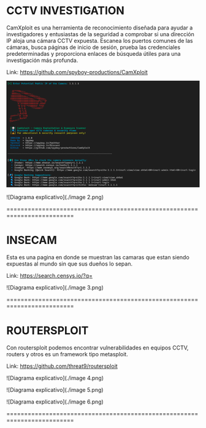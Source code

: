 CCTV INVESTIGATION
===================================

CamXploit es una herramienta de reconocimiento diseñada para ayudar a investigadores y entusiastas de la seguridad a comprobar si una dirección IP aloja una cámara CCTV expuesta. Escanea los puertos comunes de las cámaras, busca páginas de inicio de sesión, prueba las credenciales predeterminadas y proporciona enlaces de búsqueda útiles para una investigación más profunda.

Link: https://github.com/spyboy-productions/CamXploit

![Diagrama explicativo](./image.png)

![Diagrama explicativo](./image 2.png)

=========================================================================

INSECAM
=======

Esta es una pagina en donde se muestran las camaras que estan siendo expuestas al mundo sin que sus dueños lo sepan.

Link: https://search.censys.io/?q=

![Diagrama explicativo](./image 3.png)

=========================================================================

ROUTERSPLOIT
============

Con routersploit podemos encontrar vulnerabilidades en equipos CCTV, routers y otros es un framework tipo metasploit.

Link: https://github.com/threat9/routersploit

![Diagrama explicativo](./image 4.png)

![Diagrama explicativo](./image 5.png)

![Diagrama explicativo](./image 6.png)

=========================================================================